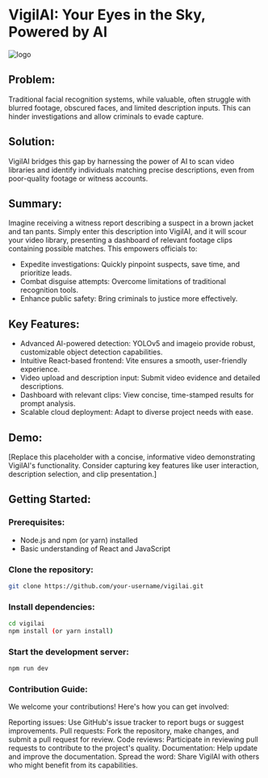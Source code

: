 # VigilAI: Your Eyes in the Sky, Powered by AI


![logo](https://github.com/ItsApex/vigilAI/assets/96243602/19af8378-b1c4-4ac1-8c50-aafc485e339a)




## Problem:

Traditional facial recognition systems, while valuable, often struggle with blurred footage, obscured faces, and limited description inputs. This can hinder investigations and allow criminals to evade capture.

## Solution:

VigilAI bridges this gap by harnessing the power of AI to scan video libraries and identify individuals matching precise descriptions, even from poor-quality footage or witness accounts.

## Summary:

Imagine receiving a witness report describing a suspect in a brown jacket and tan pants. Simply enter this description into VigilAI, and it will scour your video library, presenting a dashboard of relevant footage clips containing possible matches. This empowers officials to:
- Expedite investigations: Quickly pinpoint suspects, save time, and prioritize leads.
- Combat disguise attempts: Overcome limitations of traditional recognition tools.
- Enhance public safety: Bring criminals to justice more effectively.

## Key Features:

- Advanced AI-powered detection: YOLOv5 and imageio provide robust, customizable object detection capabilities.
- Intuitive React-based frontend: Vite ensures a smooth, user-friendly experience.
- Video upload and description input: Submit video evidence and detailed descriptions.
- Dashboard with relevant clips: View concise, time-stamped results for prompt analysis.
- Scalable cloud deployment: Adapt to diverse project needs with ease.

## Demo:

[Replace this placeholder with a concise, informative video demonstrating VigilAI's functionality. Consider capturing key features like user interaction, description selection, and clip presentation.]

## Getting Started:

### Prerequisites:

- Node.js and npm (or yarn) installed
- Basic understanding of React and JavaScript

### Clone the repository:

```bash
git clone https://github.com/your-username/vigilai.git
```

### Install dependencies:

```bash
cd vigilai
npm install (or yarn install)
```

### Start the development server:

``` bash
npm run dev
```

### Contribution Guide:

We welcome your contributions! Here's how you can get involved:

Reporting issues: Use GitHub's issue tracker to report bugs or suggest improvements.
Pull requests: Fork the repository, make changes, and submit a pull request for review.
Code reviews: Participate in reviewing pull requests to contribute to the project's quality.
Documentation: Help update and improve the documentation.
Spread the word: Share VigilAI with others who might benefit from its capabilities.
